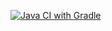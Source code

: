 [![Java CI with Gradle](https://github.com/Mark-Riazantsev/homeworkPatterns2/actions/workflows/gradle.yml/badge.svg)](https://github.com/Mark-Riazantsev/homeworkPatterns2/actions/workflows/gradle.yml)